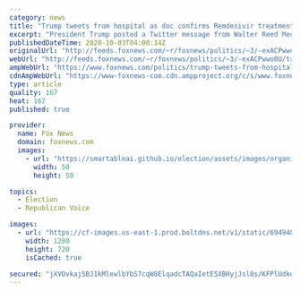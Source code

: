 ```yaml
---
category: news
title: "Trump tweets from hospital as doc confirms Remdesivir treatment: ‘Going well, I think!’"
excerpt: "President Trump posted a Twitter message from Walter Reed Medical Center on Friday night, suggesting he’s feeling OK after being admitted earlier after his coronavirus diagnosis."
publishedDateTime: 2020-10-03T04:00:14Z
originalUrl: "http://feeds.foxnews.com/~r/foxnews/politics/~3/-exACPwwo0U/trump-tweets-from-hospital-as-doc-confirms-remdesivir-treatment-going-well-i-think"
webUrl: "http://feeds.foxnews.com/~r/foxnews/politics/~3/-exACPwwo0U/trump-tweets-from-hospital-as-doc-confirms-remdesivir-treatment-going-well-i-think"
ampWebUrl: "https://www.foxnews.com/politics/trump-tweets-from-hospital-as-doc-confirms-remdesivir-treatment-going-well-i-think.amp"
cdnAmpWebUrl: "https://www-foxnews-com.cdn.ampproject.org/c/s/www.foxnews.com/politics/trump-tweets-from-hospital-as-doc-confirms-remdesivir-treatment-going-well-i-think.amp"
type: article
quality: 167
heat: 167
published: true

provider:
  name: Fox News
  domain: foxnews.com
  images:
    - url: "https://smartableai.github.io/election/assets/images/organizations/foxnews.com-50x50.jpg"
      width: 50
      height: 50

topics:
  - Election
  - Republican Voice

images:
  - url: "https://cf-images.us-east-1.prod.boltdns.net/v1/static/694940094001/b24ff7a3-de95-49af-87da-5c2c3cb9445d/e378f419-56da-4805-85a0-d0a82ff06c82/1280x720/match/image.jpg"
    width: 1280
    height: 720
    isCached: true

secured: "jXVOvkaj5BJ1kMlewlbYbS7cqW8ElqadcTAQaIetE5XBHyjJsl8s/KFPlUdkohbht8QBgJgBoL0iBFwrmPnvtbNzqXIBOD/hRxmkyxA00YqCKTZ9c4yyxE6W/+FTsch/OfXizZTNbKx0sXF2ZYMnUvbGOnThxyCiFzH/+RGhVoPbk4y/67hTHevNk9oTyQi061QAscCP8UXReGm0B+7oj7MMw7LXkQBmfm+25x3YUMlXzE74sJCvMu571X8pEJLEqso4vcnoCPZVHxBjYFlKIvcq/iwjAdbgFzpbpdxPgNZWoDNbY8CdHLqXT7IBz5S1cxHX1DfnWlB6uheKtwof6dWSj5SKL179MtVkRDi4MTw=;WMgVu8NKs6GrZvOAXdOuag=="
---
```


